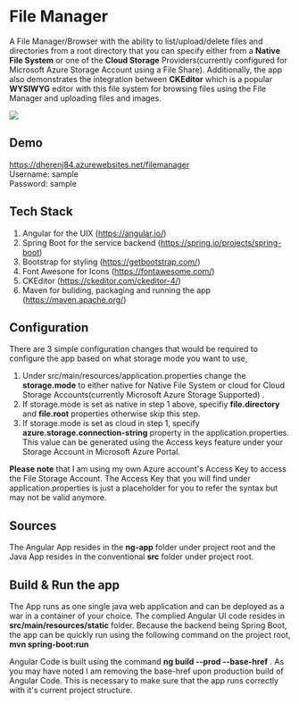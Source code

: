# File Manager
A File Manager/Browser with the ability to list/upload/delete files and directories from a root directory that you can specify either from a <b>Native File System</b> or one of the <b>Cloud Storage</b> Providers(currently configured for Microsoft Azure Storage Account using a File Share). Additionally, the app also demonstrates the integration between <b>CKEditor</b> which is a popular <b>WYSIWYG</b> editor with this file system for browsing files using the File Manager and uploading files and images.

<img src="https://dherenj84.azurewebsites.net/filemanager/getFile/me.png?filePath=assets%2Fimages%2Fme.png"> 

## Demo
<a href="https://dherenj84.azurewebsites.net/filemanager" target="_blank">https://dherenj84.azurewebsites.net/filemanager</a>
<br>
Username: sample
<br>
Password: sample

## Tech Stack
1. Angular for the UIX (https://angular.io/)
2. Spring Boot for the service backend (https://spring.io/projects/spring-boot)
3. Bootstrap for styling (https://getbootstrap.com/)
4. Font Awesone for Icons (https://fontawesome.com/)
5. CKEditor (https://ckeditor.com/ckeditor-4/)
6. Maven for buliding, packaging and running the app (https://maven.apache.org/)

## Configuration
There are 3 simple configuration changes that would be required to configure the app based on what storage mode you want to use,
1. Under src/main/resources/application.properties change the <b>storage.mode</b> to either native for Native File System or cloud for Cloud Storage Accounts(currently Microsoft Azure Storage Supported) .
2. If storage.mode is set as native in step 1 above, specifiy <b>file.directory</b> and <b>file.root</b> properties otherwise skip this step.
3. If storage.mode is set as cloud in step 1, specify <b>azure.storage.connection-string</b> property in the application.properties. This value can be generated using the Access keys feature under your Storage Account in Microsoft Azure Portal.

<b>Please note</b> that I am using my own Azure account's Access Key to access the File Storage Account. The Access Key that you will find under application.properties is just a placeholder for you to refer the syntax but may not be valid anymore.

## Sources
The Angular App resides in the <b>ng-app</b> folder under project root and the Java App resides in the conventional <b>src</b> folder under project root.

## Build & Run the app
The App runs as one single java web application and can be deployed as a war in a container of your choice. The complied Angular UI code resides in <b>src/main/resources/static</b> folder. Because the backend being Spring Boot, the app can be quickly run using the following command on the project root,<br>
<b>mvn spring-boot:run</b><br>

Angular Code is built using the command <b>ng build --prod --base-href</b> . As you may have noted I am removing the base-href upon production build of Angular Code. This is necessary to make sure that the app runs correctly with it's current project structure.
